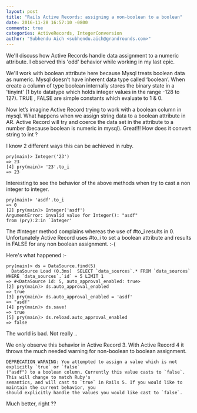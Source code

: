 ```yaml
---
layout: post
title: "Rails Active Records: assigning a non-boolean to a boolean"
date: 2016-11-28 16:57:10 -0800
comments: true
categories: ActiveRecords, IntegerConversion
author: "Subhendu Aich <subhendu.aich@grandrounds.com>"
---
```

We'll discuss how Active Records handle data assignment to a numeric attribute. I observed this 'odd' behavior while working in my last epic. 


We'll work with boolean attribute here because Mysql treats boolean data as numeric. Mysql doesn’t have inherent data type called ‘boolean’. When create a column of type boolean internally stores the binary state in a 'tinyint' (1 byte datatype which holds integer values in the range -128 to 127). TRUE , FALSE are simple constants which evaluate to 1 & 0.


Now let’s imagine Active Record trying to work with a boolean column in mysql. What happens when we assign string data to a boolean attribute in AR. Active Record will try and coerce the data set in the attribute to a number (because boolean is numeric in mysql). Great!!! 
How does it convert string to int ? 


I know 2 different ways this can be achieved in ruby.

```
pry(main)> Integer('23')
=> 23
[4] pry(main)> '23'.to_i
=> 23
```

Interesting to see the behavior of the above methods when try to cast a non integer to integer. 

```
pry(main)> 'asdf'.to_i
=> 0
[2] pry(main)> Integer('asdf')
ArgumentError: invalid value for Integer(): "asdf"
from (pry):2:in `Integer'
```

The #Integer method complains whereas the use of #to_i results in 0. Unfortunately Active Record uses #to_i to set a boolean attribute and results in FALSE for any non boolean assignment.  :-(


Here's what happened :- 

```
pry(main)> ds = DataSource.find(5)
  DataSource Load (0.3ms)  SELECT `data_sources`.* FROM `data_sources` WHERE `data_sources`.`id` = 5 LIMIT 1
=> #<DataSource id: 5, auto_approval_enabled: true>
[2] pry(main)> ds.auto_approval_enabled
=> true
[3] pry(main)> ds.auto_approval_enabled = 'asdf'
=> "asdf"
[4] pry(main)> ds.save!
=> true
[5] pry(main)> ds.reload.auto_approval_enabled
=> false
```
The world is bad. Not really ..

We only observe this behavior in Active Record 3. With Active Record 4 it throws the much needed warning for non-boolean to boolean assignment.  

```
DEPRECATION WARNING: You attempted to assign a value which is not explicitly `true` or `false` 
("asdf") to a boolean column. Currently this value casts to `false`. This will change to match Ruby's 
semantics, and will cast to `true` in Rails 5. If you would like to maintain the current behavior, you 
should explicitly handle the values you would like cast to `false`.
```
Much better, right ??
